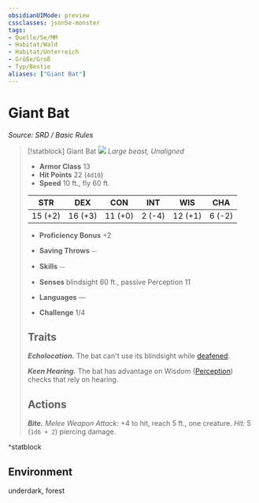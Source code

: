 ```yaml
---
obsidianUIMode: preview
cssclasses: json5e-monster
tags:
- Quelle/5e/MM
- Habitat/Wald
- Habitat/Unterreich
- Größe/Groß
- Typ/Bestie
aliases: ["Giant Bat"]
---
```

# Giant Bat
*Source: SRD / Basic Rules*  

> [!statblock] Giant Bat
> ![](compendium/bestiary/beast/token/giant-bat.png#token)
> *Large beast, Unaligned*
> 
> - **Armor Class** 13 
> - **Hit Points** 22 (`4d10`)
> - **Speed** 10 ft., fly 60 ft.
> 
> |STR|DEX|CON|INT|WIS|CHA|
> |:---:|:---:|:---:|:---:|:---:|:---:|
> |15 (+2)|16 (+3)|11 (+0)| 2 (-4)|12 (+1)| 6 (-2)|
> 
> - **Proficiency Bonus** +2
> - **Saving Throws** ⏤
> - **Skills** ⏤
> - **Senses** blindsight 60 ft., passive Perception 11
> 
> - **Languages** —
> - **Challenge** 1/4
> 
> ## Traits
> 
> ***Echolocation.*** The bat can't use its blindsight while [deafened](rules/conditions.md#deafened).
> 
> ***Keen Hearing.*** The bat has advantage on Wisdom ([Perception](rules/skills.md#Perception)) checks that rely on hearing.
> 
> ## Actions
> 
> ***Bite.*** *Melee Weapon Attack:* +4 to hit, reach 5 ft., one creature. *Hit:* 5 (`1d6 + 2`) piercing damage.
^statblock

## Environment

underdark, forest